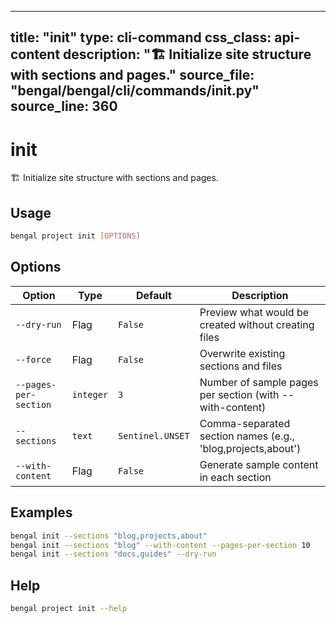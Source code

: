 
---
title: "init"
type: cli-command
css_class: api-content
description: "🏗️  Initialize site structure with sections and pages."
source_file: "bengal/bengal/cli/commands/init.py"
source_line: 360
---

# init

🏗️  Initialize site structure with sections and pages.


## Usage

```bash
bengal project init [OPTIONS]
```


## Options

| Option | Type | Default | Description |
|--------|------|---------|-------------|
| `--dry-run` |Flag |`False` |Preview what would be created without creating files |
| `--force` |Flag |`False` |Overwrite existing sections and files |
| `--pages-per-section` |`integer` |`3` |Number of sample pages per section (with --with-content) |
| `--sections` |`text` |`Sentinel.UNSET` |Comma-separated section names (e.g., 'blog,projects,about') |
| `--with-content` |Flag |`False` |Generate sample content in each section |


## Examples

```bash
bengal init --sections "blog,projects,about"
bengal init --sections "blog" --with-content --pages-per-section 10
bengal init --sections "docs,guides" --dry-run
```



## Help

```bash
bengal project init --help
```
